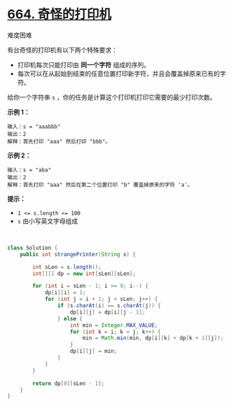 # [664. 奇怪的打印机](https://leetcode.cn/problems/strange-printer/)

难度困难

有台奇怪的打印机有以下两个特殊要求：

- 打印机每次只能打印由 **同一个字符** 组成的序列。
- 每次可以在从起始到结束的任意位置打印新字符，并且会覆盖掉原来已有的字符。

给你一个字符串 `s` ，你的任务是计算这个打印机打印它需要的最少打印次数。

**示例 1：**

```
输入：s = "aaabbb"
输出：2
解释：首先打印 "aaa" 然后打印 "bbb"。
```

**示例 2：**

```
输入：s = "aba"
输出：2
解释：首先打印 "aaa" 然后在第二个位置打印 "b" 覆盖掉原来的字符 'a'。
```

 

**提示：**

- `1 <= s.length <= 100`
- `s` 由小写英文字母组成

&nbsp;

```java
class Solution {
    public int strangePrinter(String s) {

        int sLen = s.length();
        int[][] dp = new int[sLen][sLen];

        for (int i = sLen - 1; i >= 0; i--) {
            dp[i][i] = 1;
            for (int j = i + 1; j < sLen; j++) {
                if (s.charAt(i) == s.charAt(j)) {
                    dp[i][j] = dp[i][j - 1];
                } else {
                    int min = Integer.MAX_VALUE;
                    for (int k = i; k < j; k++) {
                        min = Math.min(min, dp[i][k] + dp[k + 1][j]);
                    }
                    dp[i][j] = min;
                }
            }
        }

        return dp[0][sLen - 1];
    }
}
```

